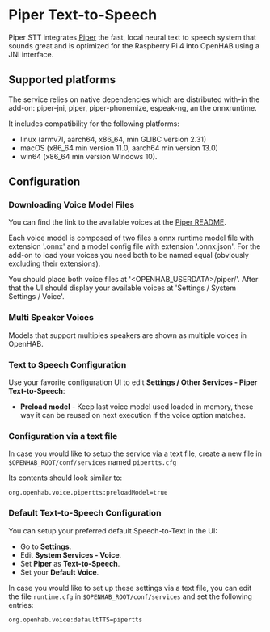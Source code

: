 # Piper Text-to-Speech

Piper STT integrates [Piper](https://github.com/rhasspy/piper) the fast, local neural text to speech system that sounds great and is optimized for the Raspberry Pi 4 into OpenHAB using a JNI interface.

## Supported platforms

The service relies on native dependencies which are distributed with-in the add-on: piper-jni, piper, piper-phonemize, espeak-ng, an the onnxruntime.

It includes compatibility for the following platforms:

* linux (armv7l, aarch64, x86_64, min GLIBC version 2.31)
* macOS (x86_64 min version 11.0, aarch64 min version 13.0)
* win64 (x86_64 min version Windows 10).

## Configuration

### Downloading Voice Model Files

You can find the link to the available voices at the [Piper README](https://github.com/rhasspy/piper).

Each voice model is composed of two files a onnx runtime model file with extension '.onnx' and a model config file with extension '.onnx.json'.
For the add-on to load your voices you need both to be named equal (obviously excluding their extensions).

You should place both voice files at '<OPENHAB_USERDATA>/piper/'.
After that the UI should display your available voices at 'Settings / System Settings / Voice'.

### Multi Speaker Voices

Models that support multiples speakers are shown as multiple voices in OpenHAB.

### Text to Speech Configuration

Use your favorite configuration UI to edit **Settings / Other Services - Piper Text-to-Speech**:

* **Preload model** - Keep last voice model used loaded in memory, these way it can be reused on next execution if the voice option matches.

### Configuration via a text file

In case you would like to setup the service via a text file, create a new file in `$OPENHAB_ROOT/conf/services` named `pipertts.cfg`

Its contents should look similar to:

```
org.openhab.voice.pipertts:preloadModel=true
```

### Default Text-to-Speech Configuration

You can setup your preferred default Speech-to-Text in the UI:

* Go to **Settings**.
* Edit **System Services - Voice**.
* Set **Piper** as **Text-to-Speech**.
* Set your **Default Voice**.

In case you would like to set up these settings via a text file, you can edit the file `runtime.cfg` in `$OPENHAB_ROOT/conf/services` and set the following entries:

```
org.openhab.voice:defaultTTS=pipertts
```
